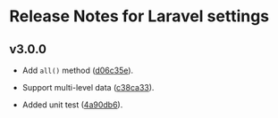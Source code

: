 # Release Notes for Laravel settings

## v3.0.0
* Add `all()` method ([d06c35e](https://github.com/Elnooronline/laravel-settings/commit/a283c0ce347314e7634dc96fe842807b275e3cce)).

* Support multi-level data ([c38ca33](https://github.com/Elnooronline/laravel-settings/commit/423cc1775df05b913a5350252576d76e850b7352)).

* Added unit test ([4a90db6](https://github.com/Elnooronline/laravel-settings/commit/c38ca33244a0c8192c958eea2d2cf1bf2473128f)).